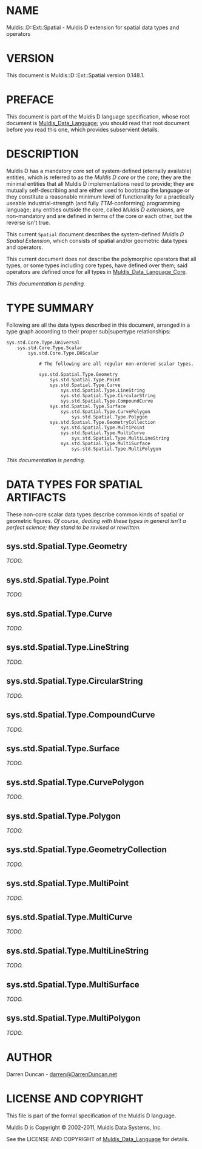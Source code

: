 # NAME

Muldis::D::Ext::Spatial - Muldis D extension for spatial data types and operators

# VERSION

This document is Muldis::D::Ext::Spatial version 0.148.1.

# PREFACE

This document is part of the Muldis D language specification, whose root
document is [Muldis_Data_Language](Muldis_Data_Language.md); you should read that root document
before you read this one, which provides subservient details.

# DESCRIPTION

Muldis D has a mandatory core set of system-defined (eternally available)
entities, which is referred to as the *Muldis D core* or the *core*; they
are the minimal entities that all Muldis D implementations need to provide;
they are mutually self-describing and are either used to bootstrap the
language or they constitute a reasonable minimum level of functionality for
a practically useable industrial-strength (and fully *TTM*-conforming)
programming language; any entities outside the core, called *Muldis D
extensions*, are non-mandatory and are defined in terms of the core or each
other, but the reverse isn't true.

This current `Spatial` document describes the system-defined *Muldis D
Spatial Extension*, which consists of spatial and/or geometric data types
and operators.

This current document does not describe the polymorphic operators that all
types, or some types including core types, have defined over them; said
operators are defined once for all types in [Muldis_Data_Language_Core](Muldis_Data_Language_Core.md).

*This documentation is pending.*

# TYPE SUMMARY

Following are all the data types described in this document, arranged in a
type graph according to their proper sub|supertype relationships:

    sys.std.Core.Type.Universal
        sys.std.Core.Type.Scalar
            sys.std.Core.Type.DHScalar

                # The following are all regular non-ordered scalar types.

                sys.std.Spatial.Type.Geometry
                    sys.std.Spatial.Type.Point
                    sys.std.Spatial.Type.Curve
                        sys.std.Spatial.Type.LineString
                        sys.std.Spatial.Type.CircularString
                        sys.std.Spatial.Type.CompoundCurve
                    sys.std.Spatial.Type.Surface
                        sys.std.Spatial.Type.CurvePolygon
                            sys.std.Spatial.Type.Polygon
                    sys.std.Spatial.Type.GeometryCollection
                        sys.std.Spatial.Type.MultiPoint
                        sys.std.Spatial.Type.MultiCurve
                            sys.std.Spatial.Type.MultiLineString
                        sys.std.Spatial.Type.MultiSurface
                            sys.std.Spatial.Type.MultiPolygon

*This documentation is pending.*

# DATA TYPES FOR SPATIAL ARTIFACTS

These non-core scalar data types describe common kinds of spatial or
geometric figures.  *Of course, dealing with these types in general isn't
a perfect science; they stand to be revised or rewritten.*

## sys.std.Spatial.Type.Geometry

*TODO.*

## sys.std.Spatial.Type.Point

*TODO.*

## sys.std.Spatial.Type.Curve

*TODO.*

## sys.std.Spatial.Type.LineString

*TODO.*

## sys.std.Spatial.Type.CircularString

*TODO.*

## sys.std.Spatial.Type.CompoundCurve

*TODO.*

## sys.std.Spatial.Type.Surface

*TODO.*

## sys.std.Spatial.Type.CurvePolygon

*TODO.*

## sys.std.Spatial.Type.Polygon

*TODO.*

## sys.std.Spatial.Type.GeometryCollection

*TODO.*

## sys.std.Spatial.Type.MultiPoint

*TODO.*

## sys.std.Spatial.Type.MultiCurve

*TODO.*

## sys.std.Spatial.Type.MultiLineString

*TODO.*

## sys.std.Spatial.Type.MultiSurface

*TODO.*

## sys.std.Spatial.Type.MultiPolygon

*TODO.*

# AUTHOR

Darren Duncan - darren@DarrenDuncan.net

# LICENSE AND COPYRIGHT

This file is part of the formal specification of the Muldis D language.

Muldis D is Copyright © 2002-2011, Muldis Data Systems, Inc.

See the LICENSE AND COPYRIGHT of [Muldis_Data_Language](Muldis_Data_Language.md) for details.

